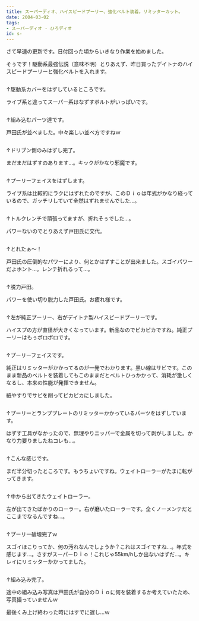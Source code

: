 ```yaml
---
title: スーパーディオ、ハイスピードプーリー、強化ベルト装着。リミッターカット。
date: 2004-03-02
tags:
- スーパーディオ - ひろディオ
id: s-
---
```



<p class="sentence">さて早速の更新です。日付回った頃からいきなり作業を始めました。</p>
<p class="sentence spacing10">そぅです！駆動系最強伝説（意味不明）とりあえず、昨日買ったデイトナのハイスピードプーリーと強化ベルトを入れます。</p>
<div class="center spacing"><img class="img-fluid" src="/photo/diary/2004.03.02_zx1.jpg" alt=""></div>
<p class="sentence">↑駆動系カバーをはずしているところです。</p>
<p class="sentence spacing10">ライブ系と違ってスーパー系はなずすボルトがいっぱいです。</p>
<div class="center spacing"><img class="img-fluid" src="/photo/diary/2004.03.02_zx2.jpg" alt=""></div>
<p class="sentence">↑組み込むパーツ達です。</p>
<p class="sentence spacing10">戸田氏が並べました。中々楽しい並べ方ですねｗ</p>
<div class="center spacing"><img class="img-fluid" src="/photo/diary/2004.03.02_zx3.jpg" alt=""></div>
<p class="sentence">↑ドリブン側のみはずし完了。</p>
<p class="sentence spacing10">まだまだはずすのあります...。キックがかなり邪魔です。</p>
<div class="center spacing"><img class="img-fluid" src="/photo/diary/2004.03.02_zx4.jpg" alt=""></div>
<p class="sentence">↑プーリーフェイスをはずします。</p>
<p class="sentence spacing10">ライブ系は比較的にラクにはずれたのですが、このＤｉｏは年式がかなり経っているので、ガッチリしていて全然はずれませんでした...。</p>
<div class="center spacing"><img class="img-fluid" src="/photo/diary/2004.03.02_zx5.jpg" alt=""></div>
<p class="sentence">↑トルクレンチで頑張ってますが、折れそぅでした...。</p>
<p class="sentence spacing10">パワーないのでとりあえず戸田氏に交代。</p>
<div class="center spacing"><img class="img-fluid" src="/photo/diary/2004.03.02_zx6.jpg" alt=""></div>
<p class="sentence">↑とれたぁ～！</p>
<p class="sentence spacing10">戸田氏の圧倒的なパワーにより、何とかはずすことが出来ました。スゴイパワーだよホント...。レンチ折れるって...。</p>
<div class="center spacing"><img class="img-fluid" src="/photo/diary/2004.03.02_zx7.jpg" alt=""></div>
<p class="sentence">↑脱力戸田。</p>
<p class="sentence spacing10">パワーを使い切り脱力した戸田氏。お疲れ様です。</p>
<div class="center spacing"><img class="img-fluid" src="/photo/diary/2004.03.02_zx8.jpg" alt=""></div>
<p class="sentence">↑左が純正プーリー、右がデイトナ製ハイスピードプーリーです。</p>
<p class="sentence spacing10">ハイスプの方が直径が大きくなっています。新品なのでピカピカですね。純正プーリーはもぅボロボロです。</p>
<div class="center spacing"><img class="img-fluid" src="/photo/diary/2004.03.02_zx9.jpg" alt=""></div>
<p class="sentence">↑プーリーフェイスです。</p>
<p class="sentence">純正はリミッターがかかってるのが一発でわかります。黒い線はサビです。このまま新品のベルトを装着してもこのままだとベルトひっかかって、消耗が激しくなるし、本来の性能が発揮できません。</p>
<p class="sentence spacing10">紙やすりでサビを削ってピカピカにしました。</p>
<div class="center spacing"><img class="img-fluid" src="/photo/diary/2004.03.02_zx10.jpg" alt=""></div>
<p class="sentence">↑プーリーとランププレートのリミッターかかっているパーツをはずしています。</p>
<p class="sentence spacing10">はずす工具がなかったので、無理やりニッパーで金属を切って剥がしました。かなり力要りましたねコレも...。</p>
<div class="center spacing"><img class="img-fluid" src="/photo/diary/2004.03.02_zx11.jpg" alt=""></div>
<p class="sentence">↑こんな感じです。</p>
<p class="sentence spacing10">まだ半分切ったところです。もうちょいですね。ウェイトローラーがたまに転がってきます。</p>
<div class="center spacing"><img class="img-fluid" src="/photo/diary/2004.03.02_zx12.jpg" alt=""></div>
<p class="sentence">↑中から出てきたウェイトローラー。</p>
<p class="sentence spacing10">左が出てきたばかりのローラー。右が磨いたローラーです。全くノーメンテだとここまでなるんですね...。</p>
<div class="center spacing"><img class="img-fluid" src="/photo/diary/2004.03.02_zx13.jpg" alt=""></div>
<p class="sentence">↑プーリー破壊完了ｗ</p>
<p class="sentence spacing10">スゴイほこりってか、何の汚れなんでしょうか？これはスゴイですね...。年式を感じます...。さすがスーパーＤｉｏ！これじゃ55km/hしか出ないはずだ...。キレイにリミッターかかってました。</p>
<div class="center spacing"><img class="img-fluid" src="/photo/diary/2004.03.02_zx14.jpg" alt=""></div>
<p class="sentence">↑組み込み完了。</p>
<p class="sentence">途中の組み込み写真は戸田氏が自分のＤｉｏに何を装着するか考えていたため、写真撮っていませんｗ</p>
<p class="sentence">最後くみ上げ終わった時にはすでに遅し...ｗ</p>
